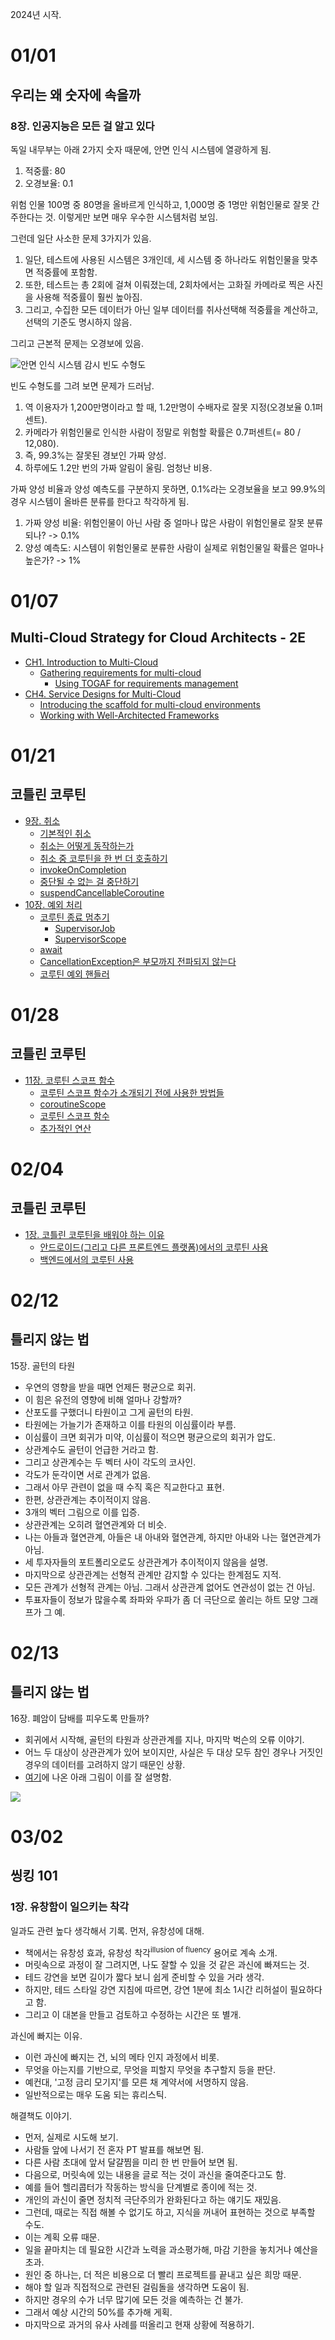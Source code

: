 
2024년 시작.

# 01/01

## 우리는 왜 숫자에 속을까

### 8장. 인공지능은 모든 걸 알고 있다

독일 내무부는 아래 2가지 숫자 때문에, 안면 인식 시스템에 열광하게 됨.

1. 적중률: 80
2. 오경보율: 0.1

위험 인물 100명 중 80명을 올바르게 인식하고, 1,000명 중 1명만 위험인물로 잘못 간주한다는 것. 이렇게만 보면 매우 우수한 시스템처럼 보임.

그런데 일단 사소한 문제 3가지가 있음.

1. 일단, 테스트에 사용된 시스템은 3개인데, 세 시스템 중 하나라도 위험인물을 맞추면 적중률에 포함함.
2. 또한, 테스트는 총 2회에 걸쳐 이뤄졌는데, 2회차에서는 고화질 카메라로 찍은 사진을 사용해 적중률이 훨씬 높아짐.
3. 그리고, 수집한 모든 데이터가 아닌 일부 데이터를 취사선택해 적중률을 계산하고, 선택의 기준도 명시하지 않음.

그리고 근본적 문제는 오경보에 있음.

![안면 인식 시스템 감시 빈도 수형도](./안면인식시스템_감시빈도수형도.png)

빈도 수형도를 그려 보면 문제가 드러남.

1. 역 이용자가 1,200만명이라고 할 때, 1.2만명이 수배자로 잘못 지정(오경보율 0.1퍼센트).
2. 카메라가 위험인물로 인식한 사람이 정말로 위험할 확률은 0.7퍼센트(= 80 / 12,080).
3. 즉, 99.3%는 잘못된 경보인 가짜 양성.
4. 하루에도 1.2만 번의 가짜 알림이 울림. 엄청난 비용.

가짜 양성 비율과 양성 예측도를 구분하지 못하면, 0.1%라는 오경보율을 보고 99.9%의 경우 시스템이 올바른 분류를 한다고 착각하게 됨.

1. 가짜 양성 비율: 위험인물이 아닌 사람 중 얼마나 많은 사람이 위험인물로 잘못 분류되나? -> 0.1%
2. 양성 예측도: 시스템이 위험인물로 분류한 사람이 실제로 위험인물일 확률은 얼마나 높은가? -> 1%

# 01/07

## Multi-Cloud Strategy for Cloud Architects - 2E

- [CH1. Introduction to Multi-Cloud](https://github.com/codehumane/what-i-learned/blob/master/book/mcsfca-2e/README.md#ch1-introduction-to-multi-cloud)
  - [Gathering requirements for multi-cloud](https://github.com/codehumane/what-i-learned/blob/master/book/mcsfca-2e/README.md#gathering-requirements-for-multi-cloud)
    - [Using TOGAF for requirements management](https://github.com/codehumane/what-i-learned/blob/master/book/mcsfca-2e/README.md#using-togaf-for-requirements-management)
- [CH4. Service Designs for Multi-Cloud](https://github.com/codehumane/what-i-learned/blob/master/book/mcsfca-2e/README.md#ch4-service-designs-for-multi-cloud)
  - [Introducing the scaffold for multi-cloud environments](https://github.com/codehumane/what-i-learned/blob/master/book/mcsfca-2e/README.md#introducing-the-scaffold-for-multi-cloud-environments)
  - [Working with Well-Architected Frameworks](https://github.com/codehumane/what-i-learned/blob/master/book/mcsfca-2e/README.md#working-with-well-architected-frameworks)

# 01/21

## 코틀린 코루틴

- [9장. 취소](https://github.com/codehumane/what-i-learned/blob/master/book/kotlin-coroutines/README.md#9%EC%9E%A5-%EC%B7%A8%EC%86%8C)
  - [기본적인 취소](https://github.com/codehumane/what-i-learned/blob/master/book/kotlin-coroutines/README.md#%EA%B8%B0%EB%B3%B8%EC%A0%81%EC%9D%B8-%EC%B7%A8%EC%86%8C)
  - [취소는 어떻게 동작하는가](https://github.com/codehumane/what-i-learned/blob/master/book/kotlin-coroutines/README.md#%EC%B7%A8%EC%86%8C%EB%8A%94-%EC%96%B4%EB%96%BB%EA%B2%8C-%EC%9E%91%EB%8F%99%ED%95%98%EB%8A%94%EA%B0%80)
  - [취소 중 코루틴을 한 번 더 호출하기](https://github.com/codehumane/what-i-learned/blob/master/book/kotlin-coroutines/README.md#%EC%B7%A8%EC%86%8C-%EC%A4%91-%EC%BD%94%EB%A3%A8%ED%8B%B4%EC%9D%84-%ED%95%9C-%EB%B2%88-%EB%8D%94-%ED%98%B8%EC%B6%9C%ED%95%98%EA%B8%B0)
  - [invokeOnCompletion](https://github.com/codehumane/what-i-learned/blob/master/book/kotlin-coroutines/README.md#invokeoncompletion)
  - [중단될 수 없는 걸 중단하기](https://github.com/codehumane/what-i-learned/blob/master/book/kotlin-coroutines/README.md#%EC%A4%91%EB%8B%A8%EB%90%A0-%EC%88%98-%EC%97%86%EB%8A%94-%EA%B1%B8-%EC%A4%91%EB%8B%A8%ED%95%98%EA%B8%B0)
  - [suspendCancellableCoroutine](https://github.com/codehumane/what-i-learned/blob/master/book/kotlin-coroutines/README.md#suspendcancellablecoroutine)
- [10장. 예외 처리](https://github.com/codehumane/what-i-learned/blob/master/book/kotlin-coroutines/README.md#10%EC%9E%A5-%EC%98%88%EC%99%B8-%EC%B2%98%EB%A6%AC)
  - [코루틴 종료 멈추기](https://github.com/codehumane/what-i-learned/blob/master/book/kotlin-coroutines/README.md#%EC%BD%94%EB%A3%A8%ED%8B%B4-%EC%A2%85%EB%A3%8C-%EB%A9%88%EC%B6%94%EA%B8%B0)
    - [SupervisorJob](https://github.com/codehumane/what-i-learned/blob/master/book/kotlin-coroutines/README.md#supervisorjob)
    - [SupervisorScope](https://github.com/codehumane/what-i-learned/blob/master/book/kotlin-coroutines/README.md#supervisorscope)
  - [await](https://github.com/codehumane/what-i-learned/blob/master/book/kotlin-coroutines/README.md#await)
  - [CancellationException은 부모까지 전파되지 않는다](https://github.com/codehumane/what-i-learned/blob/master/book/kotlin-coroutines/README.md#cancellationexception%EC%9D%80-%EB%B6%80%EB%AA%A8%EA%B9%8C%EC%A7%80-%EC%A0%84%ED%8C%8C%EB%90%98%EC%A7%80-%EC%95%8A%EB%8A%94%EB%8B%A4)
  - [코루틴 예외 핸들러](https://github.com/codehumane/what-i-learned/blob/master/book/kotlin-coroutines/README.md#%EC%BD%94%EB%A3%A8%ED%8B%B4-%EC%98%88%EC%99%B8-%ED%95%B8%EB%93%A4%EB%9F%AC)

# 01/28

## 코틀린 코루틴

- [11장. 코루틴 스코프 함수](https://github.com/codehumane/what-i-learned/blob/master/book/kotlin-coroutines/README.md#11%EC%9E%A5-%EC%BD%94%EB%A3%A8%ED%8B%B4-%EC%8A%A4%EC%BD%94%ED%94%84-%ED%95%A8%EC%88%98)
  - [코루틴 스코프 함수가 소개되기 전에 사용한 방법들](https://github.com/codehumane/what-i-learned/blob/master/book/kotlin-coroutines/README.md#%EC%BD%94%EB%A3%A8%ED%8B%B4-%EC%8A%A4%EC%BD%94%ED%94%84-%ED%95%A8%EC%88%98%EA%B0%80-%EC%86%8C%EA%B0%9C%EB%90%98%EA%B8%B0-%EC%A0%84%EC%97%90-%EC%82%AC%EC%9A%A9%ED%95%9C-%EB%B0%A9%EB%B2%95%EB%93%A4)
  - [coroutineScope](https://github.com/codehumane/what-i-learned/blob/master/book/kotlin-coroutines/README.md#coroutinescope)
  - [코루틴 스코프 함수](https://github.com/codehumane/what-i-learned/blob/master/book/kotlin-coroutines/README.md#%EC%BD%94%EB%A3%A8%ED%8B%B4-%EC%8A%A4%EC%BD%94%ED%94%84-%ED%95%A8%EC%88%98)
  - [추가적인 연산](https://github.com/codehumane/what-i-learned/blob/master/book/kotlin-coroutines/README.md#%EC%B6%94%EA%B0%80%EC%A0%81%EC%9D%B8-%EC%97%B0%EC%82%B0)

# 02/04

## 코틀린 코루틴

- [1장. 코틀린 코루틴을 배워야 하는 이유](https://github.com/codehumane/what-i-learned/blob/master/book/kotlin-coroutines/README.md#1%EC%9E%A5-%EC%BD%94%ED%8B%80%EB%A6%B0-%EC%BD%94%EB%A3%A8%ED%8B%B4%EC%9D%84-%EB%B0%B0%EC%9B%8C%EC%95%BC-%ED%95%98%EB%8A%94-%EC%9D%B4%EC%9C%A0)
  - [안드로이드(그리고 다른 프론트엔드 플랫폼)에서의 코루틴 사용](https://github.com/codehumane/what-i-learned/blob/master/book/kotlin-coroutines/README.md#%EC%95%88%EB%93%9C%EB%A1%9C%EC%9D%B4%EB%93%9C%EA%B7%B8%EB%A6%AC%EA%B3%A0-%EB%8B%A4%EB%A5%B8-%ED%94%84%EB%A1%A0%ED%8A%B8%EC%97%94%EB%93%9C-%ED%94%8C%EB%9E%AB%ED%8F%BC%EC%97%90%EC%84%9C%EC%9D%98-%EC%BD%94%EB%A3%A8%ED%8B%B4-%EC%82%AC%EC%9A%A9)
  - [백엔드에서의 코루틴 사용](https://github.com/codehumane/what-i-learned/blob/master/book/kotlin-coroutines/README.md#%EB%B0%B1%EC%97%94%EB%93%9C%EC%97%90%EC%84%9C%EC%9D%98-%EC%BD%94%EB%A3%A8%ED%8B%B4-%EC%82%AC%EC%9A%A9)

# 02/12

## 틀리지 않는 법

15장. 골턴의 타원

- 우연의 영향을 받을 때면 언제든 평균으로 회귀.
- 이 힘은 유전의 영향에 비해 얼마나 강할까?
- 산포도를 구했더니 타원이고 그게 골턴의 타원.
- 타원에는 가늘기가 존재하고 이를 타원의 이심률이라 부름.
- 이심률이 크면 회귀가 미약, 이심률이 적으면 평균으로의 회귀가 압도.
- 상관계수도 골턴이 언급한 거라고 함.
- 그리고 상관계수는 두 벡터 사이 각도의 코사인.
- 각도가 둔각이면 서로 관계가 없음.
- 그래서 아무 관련이 없을 때 수직 혹은 직교한다고 표현.
- 한편, 상관관계는 추이적이지 않음.
- 3개의 벡터 그림으로 이를 입증.
- 상관관계는 오히려 혈연관계와 더 비슷.
- 나는 아들과 혈연관계, 아들은 내 아내와 혈연관계, 하지만 아내와 나는 혈연관계가 아님.
- 세 투자자들의 포트폴리오로도 상관관계가 추이적이지 않음을 설명.
- 마지막으로 상관관계는 선형적 관계만 감지할 수 있다는 한계점도 지적.
- 모든 관계가 선형적 관계는 아님. 그래서 상관관계 없어도 연관성이 없는 건 아님.
- 투표자들이 정보가 많을수록 좌파와 우파가 좀 더 극단으로 쏠리는 하트 모양 그래프가 그 예.

# 02/13

## 틀리지 않는 법

16장. 폐암이 담배를 피우도록 만들까?

- 회귀에서 시작해, 골턴의 타원과 상관관계를 지나, 마지막 벅슨의 오류 이야기.
- 어느 두 대상이 상관관계가 있어 보이지만, 사실은 두 대상 모두 참인 경우나 거짓인 경우의 데이터를 고려하지 않기 때문인 상황.
- [여기](https://en.wikipedia.org/wiki/Berkson%27s_paradox)에 나온 아래 그림이 이를 잘 설명함.

![](https://upload.wikimedia.org/wikipedia/commons/thumb/1/1c/Berkson_paradox_singers.svg/440px-Berkson_paradox_singers.svg.png)

# 03/02

## 씽킹 101

### 1장. 유창함이 일으키는 착각

일과도 관련 높다 생각해서 기록. 먼저, 유창성에 대해.

- 책에서는 유창성 효과, 유창성 착각<sup>illusion of fluency</sup> 용어로 계속 소개.
- 머릿속으로 과정이 잘 그려지면, 나도 잘할 수 있을 것 같은 과신에 빠져드는 것.
- 테드 강연을 보면 길이가 짧다 보니 쉽게 준비할 수 있을 거라 생각.
- 하지만, 테드 스타일 강연 지침에 따르면, 강연 1분에 최소 1시간 리허설이 필요하다고 함.
- 그리고 이 대본을 만들고 검토하고 수정하는 시간은 또 별개.

과신에 빠지는 이유.

- 이런 과신에 빠지는 건, 뇌의 메타 인지 과정에서 비롯.
- 무엇을 아는지를 기반으로, 무엇을 피할지 무엇을 추구할지 등을 판단.
- 예컨대, '고정 금리 모기지'를 모른 채 계약서에 서명하지 않음.
- 일반적으로는 매우 도움 되는 휴리스틱.

해결책도 이야기.

- 먼저, 실제로 시도해 보기.
- 사람들 앞에 나서기 전 혼자 PT 발표를 해보면 됨.
- 다른 사람 초대에 앞서 달걀찜을 미리 한 번 만들어 보면 됨.
- 다음으로, 머릿속에 있는 내용을 글로 적는 것이 과신을 줄여준다고도 함.
- 예를 들어 헬리콥터가 작동하는 방식을 단계별로 종이에 적는 것.
- 개인의 과신이 줄면 정치적 극단주의가 완화된다고 하는 얘기도 재밌음.
- 그런데, 때로는 직접 해볼 수 없기도 하고, 지식을 꺼내어 표현하는 것으로 부족할 수도.
- 이는 계획 오류 때문.
- 일을 끝마치는 데 필요한 시간과 노력을 과소평가해, 마감 기한을 놓치거나 예산을 초과.
- 원인 중 하나는, 더 적은 비용으로 더 빨리 프로젝트를 끝내고 싶은 희망 때문.
- 해야 할 일과 직접적으로 관련된 걸림돌을 생각하면 도움이 됨.
- 하지만 경우의 수가 너무 많기에 모든 것을 예측하는 건 불가.
- 그래서 예상 시간의 50%를 추가해 게획.
- 마지막으로 과거의 유사 사례를 떠올리고 현재 상황에 적용하기.
